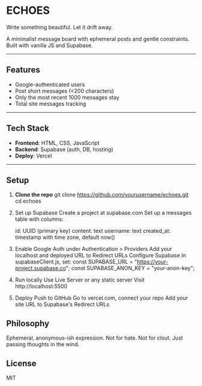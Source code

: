 # ECHOES 

Write something beautiful. Let it drift away.

A minimalist message board with ephemeral posts and gentle constraints. Built with vanilla JS and Supabase.

---

## Features

- Google-authenticated users
- Post short messages (<200 characters)
- Only the most recent 1000 messages stay
- Total site messages tracking 

---

## Tech Stack

- **Frontend**: HTML, CSS, JavaScript
- **Backend**: Supabase (auth, DB, hosting)
- **Deploy**: Vercel

---

## Setup

1. **Clone the repo**
   git clone https://github.com/yourusername/echoes.git
   cd echoes

2. Set up Supabase
	Create a project at supabase.com
	Set up a messages table with columns:

	id: UUID (primary key)
	content: text
	username: text
	created_at: timestamp with time zone, default now()

3. Enable Google Auth under Authentication > Providers
	Add your localhost and deployed URL to Redirect URLs
	Configure Supabase
	In supabaseClient.js, set:
	const SUPABASE_URL = "https://your-project.supabase.co";
	const SUPABASE_ANON_KEY = "your-anon-key";

4. Run locally
	Use Live Server or any static server
	Visit http://localhost:5500

5. Deploy
	Push to GitHub
	Go to vercel.com, connect your repo
	Add your site URL to Supabase's Redirect URLs

## Philosophy
Ephemeral, anonymous-ish expression. Not for hate. Not for clout. Just passing thoughts in the wind.

## License
MIT

